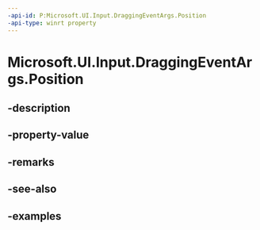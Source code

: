 ```yaml
---
-api-id: P:Microsoft.UI.Input.DraggingEventArgs.Position
-api-type: winrt property
---
```


# Microsoft.UI.Input.DraggingEventArgs.Position

<!--
public Windows.Foundation.Point Position { get; }
-->


## -description

## -property-value

## -remarks

## -see-also

## -examples


